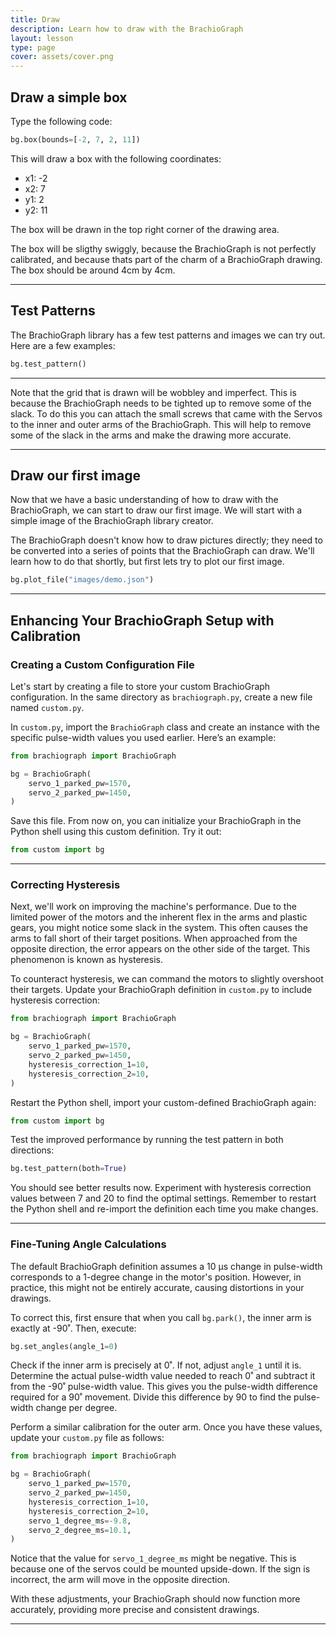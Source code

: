 ```yaml
---
title: Draw
description: Learn how to draw with the BrachioGraph
layout: lesson
type: page
cover: assets/cover.png
---
```


## Draw a simple box

Type the following code:

```python
bg.box(bounds=[-2, 7, 2, 11])
```

This will draw a box with the following coordinates:

- x1: -2
- x2: 7
- y1: 2
- y2: 11

The box will be drawn in the top right corner of the drawing area.

The box will be sligthy swiggly, because the BrachioGraph is not perfectly calibrated, and because thats part of the charm of a BrachioGraph drawing. The box should be around 4cm by 4cm.

---

## Test Patterns

The BrachioGraph library has a few test patterns and images we can try out. Here are a few examples:

```python
bg.test_pattern()
```

---

Note that the grid that is drawn will be wobbley and imperfect. This is because the BrachioGraph needs to be tighted up to remove some of the slack. To do this you can attach the small screws that came with the Servos to the inner and outer arms of the BrachioGraph. This will help to remove some of the slack in the arms and make the drawing more accurate.

---

## Draw our first image

Now that we have a basic understanding of how to draw with the BrachioGraph, we can start to draw our first image. We will start with a simple image of the BrachioGraph library creator.

The BrachioGraph doesn't know how to draw pictures directly; they need to be converted into a series of points that the BrachioGraph can draw. We'll learn how to do that shortly, but first lets try to plot our first image.

```python
bg.plot_file("images/demo.json")
```

---

## Enhancing Your BrachioGraph Setup with Calibration

### Creating a Custom Configuration File

Let's start by creating a file to store your custom BrachioGraph configuration. In the same directory as `brachiograph.py`, create a new file named `custom.py`.

In `custom.py`, import the `BrachioGraph` class and create an instance with the specific pulse-width values you used earlier. Here’s an example:

```python
from brachiograph import BrachioGraph

bg = BrachioGraph(
    servo_1_parked_pw=1570,
    servo_2_parked_pw=1450,
)
```

Save this file. From now on, you can initialize your BrachioGraph in the Python shell using this custom definition. Try it out:

```python
from custom import bg
```

---

### Correcting Hysteresis

Next, we'll work on improving the machine's performance. Due to the limited power of the motors and the inherent flex in the arms and plastic gears, you might notice some slack in the system. This often causes the arms to fall short of their target positions. When approached from the opposite direction, the error appears on the other side of the target. This phenomenon is known as hysteresis.

To counteract hysteresis, we can command the motors to slightly overshoot their targets. Update your BrachioGraph definition in `custom.py` to include hysteresis correction:

```python
from brachiograph import BrachioGraph

bg = BrachioGraph(
    servo_1_parked_pw=1570,
    servo_2_parked_pw=1450,
    hysteresis_correction_1=10,
    hysteresis_correction_2=10,
)
```

Restart the Python shell, import your custom-defined BrachioGraph again:

```python
from custom import bg
```

Test the improved performance by running the test pattern in both directions:

```python
bg.test_pattern(both=True)
```

You should see better results now. Experiment with hysteresis correction values between 7 and 20 to find the optimal settings. Remember to restart the Python shell and re-import the definition each time you make changes.

---

### Fine-Tuning Angle Calculations

The default BrachioGraph definition assumes a 10 µs change in pulse-width corresponds to a 1-degree change in the motor's position. However, in practice, this might not be entirely accurate, causing distortions in your drawings. 

To correct this, first ensure that when you call `bg.park()`, the inner arm is exactly at -90˚. Then, execute:

```python
bg.set_angles(angle_1=0)
```

Check if the inner arm is precisely at 0˚. If not, adjust `angle_1` until it is. Determine the actual pulse-width value needed to reach 0˚ and subtract it from the -90˚ pulse-width value. This gives you the pulse-width difference required for a 90˚ movement. Divide this difference by 90 to find the pulse-width change per degree.

Perform a similar calibration for the outer arm. Once you have these values, update your `custom.py` file as follows:

```python
from brachiograph import BrachioGraph

bg = BrachioGraph(
    servo_1_parked_pw=1570,
    servo_2_parked_pw=1450,
    hysteresis_correction_1=10,
    hysteresis_correction_2=10,
    servo_1_degree_ms=-9.8,
    servo_2_degree_ms=10.1,
)
```

Notice that the value for `servo_1_degree_ms` might be negative. This is because one of the servos could be mounted upside-down. If the sign is incorrect, the arm will move in the opposite direction.

With these adjustments, your BrachioGraph should now function more accurately, providing more precise and consistent drawings.

---

